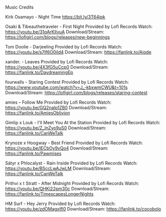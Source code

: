 Music Credits

Kirk Osamayo - Night Time
https://bit.ly/3T64ipk

Osaki & Tibeauthetraveler - First Night
Provided by Lofi Records
Watch: https://youtu.be/31qArKlIvuA
Download/Stream: https://lofigirl.com/blogs/releases/new-beginnings

Tom Doolie - Darjeeling
Provided by Lofi Records
Watch: https://youtu.be/s7lf6O0iId4
Download/Stream: https://fanlink.to/Aiode

xander. - Leaves
Provided by Lofi Records
Watch: https://youtu.be/4X3fG5uCcp0
Download/Stream: https://fanlink.to/DaydreamingEp

fourwalls - Staring Contest
Provided by Lofi Records
Watch: https://www.youtube.com/watch?v=J_-kbxwmCWU&t=101s
Download/Stream: https://lofigirl.com/blogs/releases/staring-contest

amies – Follow Me
Provided by Lofi Records
Watch: https://youtu.be/GQ2nalp1ZB0
Download/Stream: https://fanlink.to/AmiesOblivion

Gimlip x Louk - I'll Meet You At the Station
Provided by Lofi Records
Watch: https://youtu.be/Z_InZyo9uS0
Download/Stream: https://fanlink.to/CanWeTalk

Krynoze x Hoogway - Best Friend
Provided by Lofi Records
Watch: https://youtu.be/lECbOy9vQo4
Download/Stream: https://fanlink.to/Pawmises

Sátyr x Phlocalyst - Rain Inside
Provided by Lofi Records
Watch: https://youtu.be/BSccLwAJwLM
Download/Stream: https://fanlink.to/CanWeTalk 

Prithvi x t Stratt - After Midnight
Provided by Lofi Records
Watch: https://youtu.be/QHKi22pm30c
Download/Stream: https://fanlink.to/TimescapesLongerNights

HM Surf - Hey Jerry
Provided by Lofi Records
Watch: https://youtu.be/zdOMagxlfl0
Download/Stream: https://fanlink.to/cocobolo